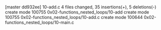 [master dd932ee] 10-add.c
 4 files changed, 35 insertions(+), 5 deletions(-)
 create mode 100755 0x02-functions_nested_loops/10-add
 create mode 100755 0x02-functions_nested_loops/10-add.c
 create mode 100644 0x02-functions_nested_loops/10-main.c
